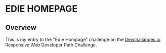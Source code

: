 
# EDIE HOMEPAGE

## Overview
This is my entry to the "Edie Hompage" challenge on the [Devchallanges.io](https://devchallenges.io/challenges/xobQBuf8zWWmiYMIAZe0) Responsive Web Developer Path Challenge.
